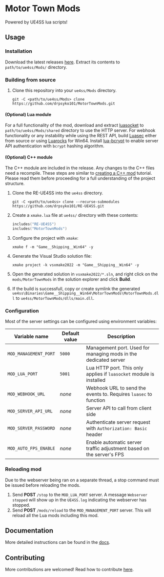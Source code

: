 # Motor Town Mods

Powered by UE4SS lua scripts!

## Usage

### Installation

Download the latest releases [here](https://github.com/drpsyko101/MotorTownMods/releases). Extract its contents to `path/to/ue4ss/Mods/` directory.

### Building from source

1. Clone this repository into your `ue4ss/Mods` directory.

   ```shell
   git -C <path/to/ue4ss/Mods> clone https://github.com/drpsyko101/MotorTownMods.git
   ```

#### (Optional) Lua module

For a full functionality of the mod, download and extract [luasocket](https://github.com/alain-riedinger/luasocket/releases/tag/3.1-5.4.7) to `path/to/ue4ss/Mods/shared` directory to use the HTTP server. For webhook functionality or any instability while using the REST API, build [Luasec](https://github.com/lunarmodules/luasec) either from source or using [Luarocks](https://luarocks.org/) for Win64. Install [lua-bcrypt](https://github.com/mikejsavage/lua-bcrypt) to enable server API authentication with `bcrypt` hashing algorithm.

#### (Optional) C++ module

The C++ module are included in the release. Any changes to the C++ files need a recompile. These steps are similar to [creating a C++ mod](https://docs.ue4ss.com/dev/guides/creating-a-c++-mod.html) tutorial. Please read them before proceeding for a full understanding of the project structure.

1. Clone the RE-UE4SS into the `ue4ss` directory.

   ```shell
   git -C <path/to/ue4ss> clone --recurse-submodules https://github.com/drpsyko101/RE-UE4SS.git
   ```

2. Create a `xmake.lua` file at `ue4ss/` directory with these contents:

   ```lua
   includes("RE-UE4SS")
   includes("MotorTownMods")
   ```

3. Configure the project with `xmake`:

   ```shell
   xmake f -m "Game__Shipping__Win64" -y
   ```

4. Generate the Visual Studio solution file:

   ```shell
   xmake project -k vsxmake2022 -m "Game__Shipping__Win64" -y
   ```

5. Open the generated solution in `vsxmake2022/*.sln`, and right click on the `mods/MotorTownMods` in the solution explorer and click **Build**.
6. If the build is successfull, copy or create symlink the generated `ue4ss\Binaries\Game__Shipping__Win64\MotorTownMods\MotorTownMods.dll` to `ue4ss/MotorTownMods/dlls/main.dll`.

### Configuration

Most of the server settings can be configured using environment variables:

| Variable name         | Default value | Description                                                          |
| --------------------- | ------------- | -------------------------------------------------------------------- |
| `MOD_MANAGEMENT_PORT` | `5000`        | Management port. Used for managing mods in the dedicated server      |
| `MOD_LUA_PORT`        | `5001`        | Lua HTTP port. This only applies if `luasocket` module is installed  |
| `MOD_WEBHOOK_URL`     | _none_        | Webhook URL to send the events to. Requires `luasec` to function     |
| `MOD_SERVER_API_URL`  | _none_        | Server API to call from client side                                  |
| `MOD_SERVER_PASSWORD` | _none_        | Authenticate server request with `Authorization: Basic ` header      |
| `MOD_AUTO_FPS_ENABLE` | _none_        | Enable automatic server traffic adjustment based on the server's FPS |

### Reloading mod

Due to the webserver being ran on a separate thread, a stop command must be issued before reloading the mods.

1. Send **POST** `/stop` to the `MOD_LUA_PORT` server. A message `Webserver stopped` will show up in the `UE4SS.log` indicating the webserver has stopped.
2. Send **POST** `/mods/reload` to the `MOD_MANAGEMENT_PORT` server. This will reload all the Lua mods including this mod.

## Documentation

More detailed instructions can be found in the [docs](./docs).

## Contributing

More contributions are welcomed! Read how to contribute [here](./docs/CONTRIBUTING.md).

